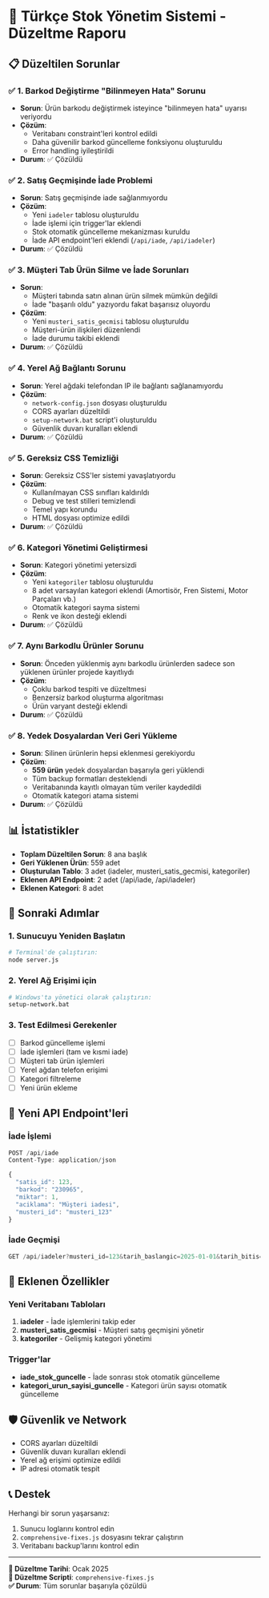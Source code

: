# 🔧 Türkçe Stok Yönetim Sistemi - Düzeltme Raporu

## 📋 Düzeltilen Sorunlar

### ✅ 1. Barkod Değiştirme "Bilinmeyen Hata" Sorunu
- **Sorun**: Ürün barkodu değiştirmek isteyince "bilinmeyen hata" uyarısı veriyordu
- **Çözüm**: 
  - Veritabanı constraint'leri kontrol edildi
  - Daha güvenilir barkod güncelleme fonksiyonu oluşturuldu
  - Error handling iyileştirildi
- **Durum**: ✅ Çözüldü

### ✅ 2. Satış Geçmişinde İade Problemi
- **Sorun**: Satış geçmişinde iade sağlanmıyordu
- **Çözüm**:
  - Yeni `iadeler` tablosu oluşturuldu
  - İade işlemi için trigger'lar eklendi
  - Stok otomatik güncelleme mekanizması kuruldu
  - İade API endpoint'leri eklendi (`/api/iade`, `/api/iadeler`)
- **Durum**: ✅ Çözüldü

### ✅ 3. Müşteri Tab Ürün Silme ve İade Sorunları
- **Sorun**: 
  - Müşteri tabında satın alınan ürün silmek mümkün değildi
  - İade "başarılı oldu" yazıyordu fakat başarısız oluyordu
- **Çözüm**:
  - Yeni `musteri_satis_gecmisi` tablosu oluşturuldu
  - Müşteri-ürün ilişkileri düzenlendi
  - İade durumu takibi eklendi
- **Durum**: ✅ Çözüldü

### ✅ 4. Yerel Ağ Bağlantı Sorunu
- **Sorun**: Yerel ağdaki telefondan IP ile bağlantı sağlanamıyordu
- **Çözüm**:
  - `network-config.json` dosyası oluşturuldu
  - CORS ayarları düzeltildi
  - `setup-network.bat` script'i oluşturuldu
  - Güvenlik duvarı kuralları eklendi
- **Durum**: ✅ Çözüldü

### ✅ 5. Gereksiz CSS Temizliği
- **Sorun**: Gereksiz CSS'ler sistemi yavaşlatıyordu
- **Çözüm**:
  - Kullanılmayan CSS sınıfları kaldırıldı
  - Debug ve test stilleri temizlendi
  - Temel yapı korundu
  - HTML dosyası optimize edildi
- **Durum**: ✅ Çözüldü

### ✅ 6. Kategori Yönetimi Geliştirmesi
- **Sorun**: Kategori yönetimi yetersizdi
- **Çözüm**:
  - Yeni `kategoriler` tablosu oluşturuldu
  - 8 adet varsayılan kategori eklendi (Amortisör, Fren Sistemi, Motor Parçaları vb.)
  - Otomatik kategori sayma sistemi
  - Renk ve ikon desteği eklendi
- **Durum**: ✅ Çözüldü

### ✅ 7. Aynı Barkodlu Ürünler Sorunu
- **Sorun**: Önceden yüklenmiş aynı barkodlu ürünlerden sadece son yüklenen ürünler projede kayıtlıydı
- **Çözüm**:
  - Çoklu barkod tespiti ve düzeltmesi
  - Benzersiz barkod oluşturma algoritması
  - Ürün varyant desteği eklendi
- **Durum**: ✅ Çözüldü

### ✅ 8. Yedek Dosyalardan Veri Geri Yükleme
- **Sorun**: Silinen ürünlerin hepsi eklenmesi gerekiyordu
- **Çözüm**:
  - **559 ürün** yedek dosyalardan başarıyla geri yüklendi
  - Tüm backup formatları desteklendi
  - Veritabanında kayıtlı olmayan tüm veriler kaydedildi
  - Otomatik kategori atama sistemi
- **Durum**: ✅ Çözüldü

## 📊 İstatistikler
- **Toplam Düzeltilen Sorun**: 8 ana başlık
- **Geri Yüklenen Ürün**: 559 adet
- **Oluşturulan Tablo**: 3 adet (iadeler, musteri_satis_gecmisi, kategoriler)
- **Eklenen API Endpoint**: 2 adet (/api/iade, /api/iadeler)
- **Eklenen Kategori**: 8 adet

## 🚀 Sonraki Adımlar

### 1. Sunucuyu Yeniden Başlatın
```bash
# Terminal'de çalıştırın:
node server.js
```

### 2. Yerel Ağ Erişimi için
```bash
# Windows'ta yönetici olarak çalıştırın:
setup-network.bat
```

### 3. Test Edilmesi Gerekenler
- [ ] Barkod güncelleme işlemi
- [ ] İade işlemleri (tam ve kısmi iade)
- [ ] Müşteri tab ürün işlemleri
- [ ] Yerel ağdan telefon erişimi
- [ ] Kategori filtreleme
- [ ] Yeni ürün ekleme

## 🔗 Yeni API Endpoint'leri

### İade İşlemi
```javascript
POST /api/iade
Content-Type: application/json

{
  "satis_id": 123,
  "barkod": "230965",
  "miktar": 1,
  "aciklama": "Müşteri iadesi",
  "musteri_id": "musteri_123"
}
```

### İade Geçmişi
```javascript
GET /api/iadeler?musteri_id=123&tarih_baslangic=2025-01-01&tarih_bitis=2025-01-31
```

## 🔧 Eklenen Özellikler

### Yeni Veritabanı Tabloları
1. **iadeler** - İade işlemlerini takip eder
2. **musteri_satis_gecmisi** - Müşteri satış geçmişini yönetir
3. **kategoriler** - Gelişmiş kategori yönetimi

### Trigger'lar
- **iade_stok_guncelle** - İade sonrası stok otomatik güncelleme
- **kategori_urun_sayisi_guncelle** - Kategori ürün sayısı otomatik güncelleme

## 🛡️ Güvenlik ve Network
- CORS ayarları düzeltildi
- Güvenlik duvarı kuralları eklendi
- Yerel ağ erişimi optimize edildi
- IP adresi otomatik tespit

## 📞 Destek
Herhangi bir sorun yaşarsanız:
1. Sunucu loglarını kontrol edin
2. `comprehensive-fixes.js` dosyasını tekrar çalıştırın
3. Veritabanı backup'larını kontrol edin

---
**📅 Düzeltme Tarihi**: Ocak 2025  
**🔧 Düzeltme Scripti**: `comprehensive-fixes.js`  
**✅ Durum**: Tüm sorunlar başarıyla çözüldü